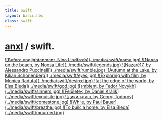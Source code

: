 ```yaml
---
title: Swift
layout: basic.hbs
class: swift
---
```


# [anxl](projects.html) / swift.

<a href="https://twitter.com/anxlacc/status/907881959791190016">
  ![Before englightenment, Nina Lindfords](../media/swift/come.jpg)
</a>

<a href="https://twitter.com/anxlacc/status/903256758201745414">
  ![Noosa on the beach, by Noosa Life](../media/swift/legends.jpg)
</a>

<a href="https://twitter.com/anxlacc/status/904732025680265216">
  ![Nazaré17, by Alessandro Puccinelli](../media/swift/rumble.jpg)
</a>

<a href="https://twitter.com/anxlacc/status/914917573707403265">
  ![Autumn at the Lake, by Kilian Schönenberg](../media/swift/eyes.jpg)
</a>

<a href="https://twitter.com/anxlacc/status/899984769555066881">
  ![Exploring with film, by Monica Raduta](../media/swift/desired.jpg)
</a>

<a href="https://twitter.com/anxlacc/status/896656854322999300">
  ![at the edge of the world, by Elsa Bleda](../media/swift/god.jpg)
</a>

<a href="https://twitter.com/anxlacc/status/891945857452568576">
  ![ambient, by Fedor Novykh](../media/swift/sinners.jpg)
</a>

<a href="https://twitter.com/anxlacc/status/930428552805322752">
  ![Felületek, by Dániel Králik](../media/swift/exquisite.jpg)
</a>

<a href="https://twitter.com/anxlacc/status/929749534779105280">
  ![дикилиташ, by Georgi Todorov](../media/swift/comestone.jpg)
</a>

<a href="https://twitter.com/anxlacc/status/901841840093241344">
  ![White, by Paul Bauer](../media/swift/breathe.jpg)
</a>

<a href="https://twitter.com/anxlacc/status/929314045496262656">
  ![To build a home, by Elsa Bleda](../media/swift/mourned.jpg)
</a>
